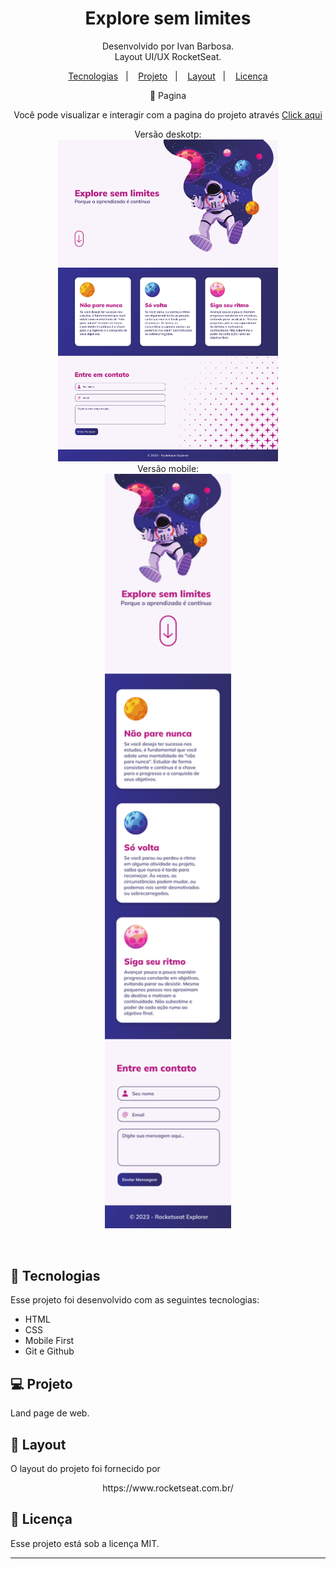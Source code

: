 <h1 align="center"> Explore sem limites</h1>

<p align="center">
Desenvolvido por Ivan Barbosa.<br>
Layout UI/UX RocketSeat.
</p>

<p align="center">
  <a href="#-tecnologias">Tecnologias</a>&nbsp;&nbsp;&nbsp;|&nbsp;&nbsp;&nbsp;
  <a href="#-projeto">Projeto</a>&nbsp;&nbsp;&nbsp;|&nbsp;&nbsp;&nbsp;
  <a href="#-layout">Layout</a>&nbsp;&nbsp;&nbsp;|&nbsp;&nbsp;&nbsp;
  <a href="#memo-licença">Licença</a>
</p>
<p align="center">
🔖 Pagina
</p>

<p align="center">
Você pode visualizar e interagir com a pagina do projeto através 
<a href="https://ivanbs14.github.io/Land_page_BlogGatos/">Click aqui </a>
</p>

<p align="center">
  Versão deskotp:<br>
  <img alt="License" src="./capa/Desktop - 1.png" width="70%" display="flex" gap="5px" ><br>
  Versão mobile:<br>
  <img alt="License" src="./capa//iPhone 14 Pro Max - 1.png" width="40%" display="flex" gap="5px" >

</p>

<br>

## 🚀 Tecnologias

Esse projeto foi desenvolvido com as seguintes tecnologias:

- HTML
- CSS
- Mobile First
- Git e Github

## 💻 Projeto

Land page de web.

## 🔖 Layout

O layout do projeto foi fornecido por
<p align="center">
https://www.rocketseat.com.br/
</p>

## :memo: Licença

Esse projeto está sob a licença MIT.

---
